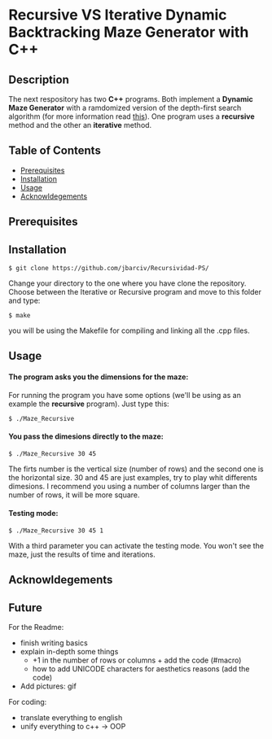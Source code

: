 # Recursive VS Iterative Dynamic Backtracking Maze Generator with C++ 

## Description

The next respository has two **C++** programs. Both implement a **Dynamic Maze Generator** with a ramdomized version of the depth-first search algorithm (for more information read [this](https://en.wikipedia.org/wiki/Maze_generation_algorithm#Randomized_depth-first_search)). One program uses a **recursive** method and the other an **iterative** method.

## Table of Contents

- [Prerequisites](#prerequisites)
- [Installation](#installation)
- [Usage](#usage)
- [Acknowldegements](#acknowledgements)

## Prerequisites


## Installation

```
$ git clone https://github.com/jbarciv/Recursividad-PS/
```

Change your directory to the one where you have clone the repository. Choose between the Iterative or Recursive program and move to this folder and type:

```
$ make
```

you will be using the Makefile for compiling and linking all the .cpp files.

## Usage

#### The program asks you the dimensions for the maze:
For running the program you have some options (we'll be using  as an example the **recursive** program). Just type this:

```
$ ./Maze_Recursive
```
#### You pass the dimesions directly to the maze:

```
$ ./Maze_Recursive 30 45
```
The firts number is the vertical size (number of rows) and the second one is the horizontal size. 30 and 45 are just examples, try to play whit differents dimesions. I recommend you using a number of columns larger than the number of rows, it will be more square.

#### Testing mode:
```
$ ./Maze_Recursive 30 45 1
```
With a third parameter you can activate the testing mode. You won't see the maze, just the results of time and iterations.

## Acknowldegements
## Future

For the Readme: 
* finish writing basics
* explain in-depth some things
  * +1 in the number of rows or columns + add the code (#macro)
  * how to add UNICODE characters for aesthetics reasons (add the code)
* Add pictures: gif

For coding:
* translate everything to english
* unify everything to c++ -> OOP
